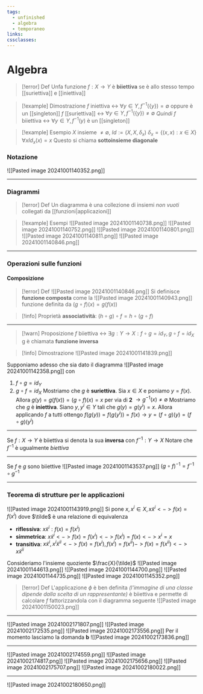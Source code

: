 ```yaml
---
tags:
  - unfinished
  - algebra
  - temporaneo
links: 
cssclasses:
---
```

# Algebra
> [!error] Def
> Unfa funzione $f:X\longrightarrow Y$ è **biiettiva** se è allo stesso tempo [[suriettiva]] e  [[iniettiva]]

> [!example] Dimostrazione
> $f$ iniettiva <-> $\forall y \in Y, f^{-1}(\{y\}) = \emptyset$ oppure è un [[singleton]]
> $f$ [[suriettiva]] <-> $\forall y \in Y, f^{-1}(\{y\}) \neq \emptyset$
> *Quindi* $f$ biiettiva <-> $\forall y \in Y, f^{-1}({y})$ è un [[singleton]]

> [!example] Esempio
> $X$ insieme $\neq \emptyset$, $Id:=(X,X,\delta_{x})$ 
> $\delta_{x}=\{(x,x):x\in X\} \forall x Id_x(x)=x$
> Questo si chiama **sottoinsieme diagonale**  

### Notazione
![[Pasted image 20241001140352.png]]

---
### Diagrammi
>[!error] Def
>Un diagramma è una collezione di insiemi *non vuoti* collegati da [[funzioni|applicazioni]]

> [!example] Esempi
> ![[Pasted image 20241001140738.png]]
> ![[Pasted image 20241001140752.png]]
> ![[Pasted image 20241001140801.png]]
> ![[Pasted image 20241001140811.png]]
> ![[Pasted image 20241001140846.png]]

---
### Operazioni sulle funzioni
#### Composizione
>[!error] Def
![[Pasted image 20241001140846.png]]
Si definisce **funzione composta** come la 
![[Pasted image 20241001140943.png]]
funzione definita da $(g \circ f)(x)=g(f(x))$

> [!info] Proprietà
> **associatività**: $(h \circ g) \circ f = h \circ (g \circ f)$

---

> [!warn] Proposizione
> $f$ biiettiva <-> $\exists g:Y \longrightarrow X: f \circ g = id_Y, g \circ f = id_X$
> g è chiamata **funzione inversa**

> [!info] Dimostrazione
> ![[Pasted image 20241001141839.png]]

Supponiamo adesso che sia dato il diagramma ![[Pasted image 20241001142358.png]]
con 
1) $f\circ g = id_Y$ 
2) $g \circ f = id_X$
Mostriamo che $g$ è **suriettiva**. Sia $x \in X$ e poniamo $y = f(x)$. Allora $g(y)=g(f(x))=(g\circ f)(x) = x$ per via di **2** $\longrightarrow g^{-1}(x)\neq \emptyset$ 
Mostriamo che $g$ è **iniettiva**. Siano $y, y^i \in Y$ tali che $g(y)=g(y^i)=x$. Allora applicando $f$ a tutti ottengo $f(g(y))=f(g(y^i))=f(x) \longrightarrow y=(f\circ g)(y)=(f\circ g)(y^i)$  

---
Se $f:X\rightarrow Y$ è biiettiva si denota la sua **inversa** con $f^{-1}:Y\rightarrow X$
Notare che $f^{-1}$ è ugualmente *biettiva*

---
Se $f$ e $g$ sono biiettive
![[Pasted image 20241001143537.png]]
$(g \circ f)^{-1} = f^{-1}\circ g^{-1}$

---
### Teorema di strutture per le applicazioni
![[Pasted image 20241001143919.png]]
Si pone $x, x^i\in X, x \tilde x^i <-> f(x) = f(x^i)$ dove $\tilde$ è una relazione di equivalenza
- **riflessiva**: $x \tilde x^i : f(x) = f(x^i)$
- **simmetrica**: $x \tilde x^i <-> f(x) = f(x^i) <-> f(x^i)=f(x) <-> x^i=x$
- **transitiva**: $x \tilde x^i, x^i\tilde x^{ii} <-> f(x) = f(x^i), f(x^i)=f(x^{ii}) -> f(x)=f(x^{ii}) <-> x \tilde x^{ii}$

Consideriamo l'insieme quoziente $\frac{X}{\tilde}$
![[Pasted image 20241001144613.png]]
![[Pasted image 20241001144700.png]]
![[Pasted image 20241001144735.png]]
![[Pasted image 20241001145352.png]]
>[!error] Def
>L'applicazione $\phi$ è ben definita *(l'immagine di una classe dipende dalla scelta di un rappresentante)* è biiettiva e permette di calcolare $f$ fattorizzandola con il diagramma seguente 
>![[Pasted image 20241001150023.png]]

---
![[Pasted image 20241002171807.png]]
![[Pasted image 20241002172535.png]]
![[Pasted image 20241002173556.png]]
Per il momento lasciamo la domanda **b**
![[Pasted image 20241002173836.png]]

---

![[Pasted image 20241002174559.png]]
![[Pasted image 20241002174817.png]]
![[Pasted image 20241002175656.png]]
![[Pasted image 20241002175707.png]]
![[Pasted image 20241002180022.png]]

---
![[Pasted image 20241002180650.png]]
